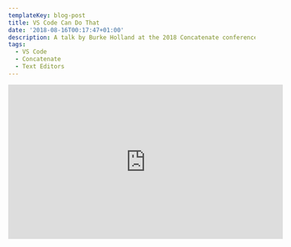 ```yaml
---
templateKey: blog-post
title: VS Code Can Do That
date: '2018-08-16T00:17:47+01:00'
description: A talk by Burke Holland at the 2018 Concatenate conference
tags:
  - VS Code
  - Concatenate
  - Text Editors
---
```

<iframe width="560" height="315" src="https://www.youtube.com/embed/4_Mvpsz5b1I?rel=0" frameborder="0" allow="autoplay; encrypted-media" allowfullscreen></iframe>
